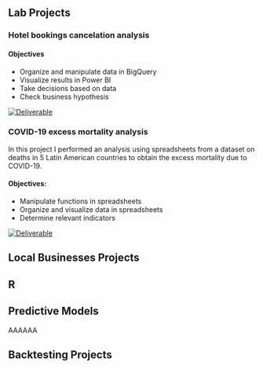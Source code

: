 ## Lab Projects

### Hotel bookings cancelation analysis



#### Objectives
  - Organize and manipulate data in BigQuery
  - Visualize results in Power BI
  - Take decisions based on data
  - Check business hypothesis

[![Deliverable](https://us.123rf.com/450wm/teploleta/teploleta1802/teploleta180200017/94982571-sketch-illustration-of-a-man-hands-are-working-on-a-laptop-computer-top-view-.jpg?ver=6)](https://docs.google.com/spreadsheets/d/1ZbB07an2mklNE_1gVujuGXXZtEe_N16yXlmU3rGZLLk/edit?usp=sharing)

### COVID-19 excess mortality analysis

In this project I performed an analysis using spreadsheets from a dataset on deaths in 5 Latin American countries to obtain the excess mortality due to COVID-19. 

#### Objectives:
  - Manipulate functions in spreadsheets
  - Organize and visualize data in spreadsheets 
  - Determine relevant indicators

[![Deliverable](https://us.123rf.com/450wm/teploleta/teploleta1802/teploleta180200017/94982571-sketch-illustration-of-a-man-hands-are-working-on-a-laptop-computer-top-view-.jpg?ver=6)](https://docs.google.com/spreadsheets/d/1ZbB07an2mklNE_1gVujuGXXZtEe_N16yXlmU3rGZLLk/edit?usp=sharing)

## Local Businesses Projects

## R

## Predictive Models

AAAAAA

## Backtesting Projects
